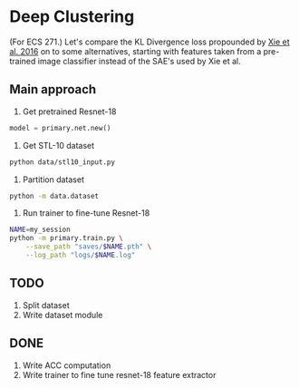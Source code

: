 # Deep Clustering

(For ECS 271.) Let's compare the KL Divergence loss propounded by [Xie et al. 2016](https://arxiv.org/abs/1511.06335v2) on to some alternatives, starting with features taken from a pre-trained image classifier instead of the SAE's used by Xie et al.

## Main approach

1. Get pretrained Resnet-18
```python
model = primary.net.new()
```

1. Get STL-10 dataset
```bash
python data/stl10_input.py
```

1. Partition dataset
```bash
python -m data.dataset
```

1. Run trainer to fine-tune Resnet-18
```bash
NAME=my_session
python -m primary.train.py \
	--save_path "saves/$NAME.pth" \
	--log_path "logs/$NAME.log"
```

## TODO

1. Split dataset
1. Write dataset module

## DONE

1. Write ACC computation
1. Write trainer to fine tune resnet-18 feature extractor
